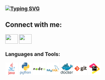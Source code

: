### [![Typing SVG](https://readme-typing-svg.herokuapp.com?color=%232E3AF7&lines=Hi+there%2C+I'm+Kyle)](https://git.io/typing-svg)

<h2 align="left">Connect with me:</h2>
<p align="left">
  <a href="www.linkedin.com/in/kyle-manoleff-434509b7 " target="blank"><img align="center" src="https://cdn.jsdelivr.net/npm/simple-icons@v6/icons/linkedin.svg" alt=""     height="30" width="40" /></a>
  <a href="www.linkedin.com/in/kyle-manoleff-434509b7 " target="blank"><img align="center" src="https://cdn.jsdelivr.net/npm/simple-icons@v6/icons/gmail.svg" alt="" height="30" width="40" /></a>
</p>

<h3 align="left">Languages and Tools:</h3>
<p align="left">
  <!--java-->
  <a href="https://www.java.com/en/" target="_blank"> <img src="https://github.com/devicons/devicon/blob/master/icons/java/java-original-wordmark.svg" alt="c" width="40" height="40"/></a>
  <!--python-->
  <a href="https://www.python.org/" target="_blank"> <img src="https://github.com/devicons/devicon/blob/master/icons/python/python-original-wordmark.svg" alt="c" width="40" height="40"/></a>
  <!--nodeje-->
  <a href="https://www.nodejs.com/" target="_blank"> <img src="https://github.com/devicons/devicon/blob/master/icons/nodejs/nodejs-original-wordmark.svg" alt="c" width="40" height="40"/></a>
  <!--mysql-->
  <a href="https://www.mysql.com/" target="_blank"> <img src="https://github.com/devicons/devicon/blob/master/icons/mysql/mysql-original-wordmark.svg" alt="c" width="40" height="40"/></a>
  <!--docker-->
  <a href="https://www.docker.com/" target="_blank"> <img src="https://github.com/devicons/devicon/blob/master/icons/docker/docker-original-wordmark.svg" alt="c" width="40" height="40"/></a>
  <!--git-->
  <a href="https://git-scm.com/" target="_blank"> <img src="https://github.com/devicons/devicon/blob/master/icons/git/git-original-wordmark.svg" alt="c" width="40" height="40"/></a>
  <!--jetbrains-->
  <a href="https://www.jetbrains.com/" target="_blank"> <img src="https://github.com/devicons/devicon/blob/master/icons/jetbrains/jetbrains-original.svg" alt="c" width="40" height="40"/></a>
  
  
</p>

<!--
**kmanoleff/kmanoleff** is a ✨ _special_ ✨ repository because its `README.md` (this file) appears on your GitHub profile.

Here are some ideas to get you started:

- 🔭 I’m currently working on ...
- 🌱 I’m currently learning ...
- 👯 I’m looking to collaborate on ...
- 🤔 I’m looking for help with ...
- 💬 Ask me about ...
- 📫 How to reach me: ...
- 😄 Pronouns: ...
- ⚡ Fun fact: ...
-->
